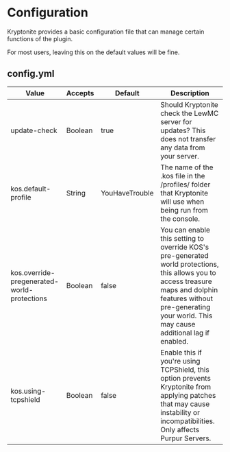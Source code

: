 # Configuration
Kryptonite provides a basic configuration file that can manage certain functions of the plugin.

For most users, leaving this on the default values will be fine.

## config.yml
| Value                                       | Accepts | Default        | Description                                                                                                                                                                                                              |
|---------------------------------------------|---------|----------------|--------------------------------------------------------------------------------------------------------------------------------------------------------------------------------------------------------------------------|
| update-check                                | Boolean | true           | Should Kryptonite check the LewMC server for updates? This does not transfer any data from your server.                                                                                                                  |
| kos.default-profile                         | String  | YouHaveTrouble | The name of the .kos file in the /profiles/ folder that Kryptonite will use when being run from the console.                                                                                                             |
| kos.override-pregenerated-world-protections | Boolean | false          | You can enable this setting to override KOS's pre-generated world protections, this allows you to access treasure maps and dolphin features without pre-generating your world. This may cause additional lag if enabled. |
| kos.using-tcpshield                         | Boolean | false          | Enable this if you're using TCPShield, this option prevents Kryptonite from applying patches that may cause instability or incompatibilities. Only affects Purpur Servers.                                               | 